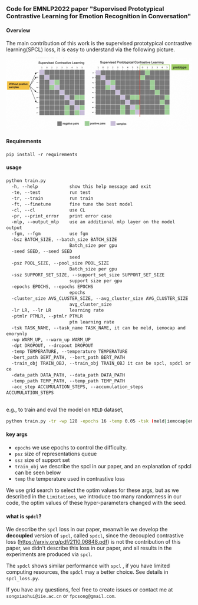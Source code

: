 ### Code for EMNLP2022 paper "Supervised Prototypical Contrastive Learning for Emotion Recognition in Conversation"


#### Overview

The main contribution of this work is the supervised prototypical contrastive learning(SPCL) loss, it is easy to understand via the following picture.

![spcl](spcl.png)

#### Requirements

```
pip install -r requirements
```

#### usage

```
python train.py
  -h, --help            show this help message and exit
  -te, --test           run test
  -tr, --train          run train
  -ft, --finetune       fine tune the best model
  -cl, --cl             use CL
  -pr, --print_error    print error case
  -mlp, --output_mlp    use an additional mlp layer on the model output
  -fgm, --fgm           use fgm
  -bsz BATCH_SIZE, --batch_size BATCH_SIZE
                        Batch_size per gpu
  -seed SEED, --seed SEED
                        seed
  -psz POOL_SIZE, --pool_size POOL_SIZE
                        Batch_size per gpu
  -ssz SUPPORT_SET_SIZE, --support_set_size SUPPORT_SET_SIZE
                        support size per gpu
  -epochs EPOCHS, --epochs EPOCHS
                        epochs
  -cluster_size AVG_CLUSTER_SIZE, --avg_cluster_size AVG_CLUSTER_SIZE
                        avg_cluster_size
  -lr LR, --lr LR       learning rate
  -ptmlr PTMLR, --ptmlr PTMLR
                        ptm learning rate
  -tsk TASK_NAME, --task_name TASK_NAME, it can be meld, iemocap and emorynlp
  -wp WARM_UP, --warm_up WARM_UP
  -dpt DROPOUT, --dropout DROPOUT
  -temp TEMPERATURE, --temperature TEMPERATURE
  -bert_path BERT_PATH, --bert_path BERT_PATH
  -train_obj TRAIN_OBJ, --train_obj TRAIN_OBJ it can be spcl, spdcl or ce
  -data_path DATA_PATH, --data_path DATA_PATH
  -temp_path TEMP_PATH, --temp_path TEMP_PATH
  -acc_step ACCUMULATION_STEPS, --accumulation_steps ACCUMULATION_STEPS
  
```

e.g., to train and eval the model on ```MELD``` dataset, 

```bash
python train.py -tr -wp 128 -epochs 16 -temp 0.05 -tsk (meld|iemocap|emorynlp) -psz 256 -ssz 64 -train_obj (spcl|spdcl|ce) -cl -seed 2333
```

#### key args

- ```epochs``` we use epochs to control the difficulty.
- ```psz``` size of representations queue
- ```ssz``` size of support set
- ```train_obj``` we describe the spcl in our paper, and an explanation of spdcl can be seen below
- ```temp``` the temperature used in contrastive loss


We use grid search to select the optim values for these args, but as we described in the ```Limitations```, we introduce too many randomness in our code, the optim values of these hyper-parameters changed with the seed.


#### what is ```spdcl```?

We describe the ```spcl``` loss in our paper,  meanwhile we develop the **decoupled** version of ```spcl```, called ```spdcl```, since the decoupled contrastive loss (https://arxiv.org/pdf/2110.06848.pdf) is not the contribution of this paper, we didn't describe this loss in our paper, and all results in the experiments are produced via ```spcl```. 

The ```spdcl``` shows similar performance with ```spcl``` , if you have limited computing resources, the ```spdcl``` may a better choice. See details in ```spcl_loss.py```.

If you have any questions, feel free to create issues or contact me at ```songxiaohui@iie.ac.cn``` or ```fpcsong@gmail.com```.
